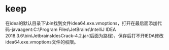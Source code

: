 # keep
在idea的默认目录下\bin找到文件idea64.exe.vmoptions，打开在最后面添加代码-javaagent:C:\Program Files\JetBrains\IntelliJ IDEA 2018.3.6\bin\JetbrainsIdesCrack-4.2.jar(后面为路径)，保存后打不开IEDA修改idea64.exe.vmoptions文件的权限。
